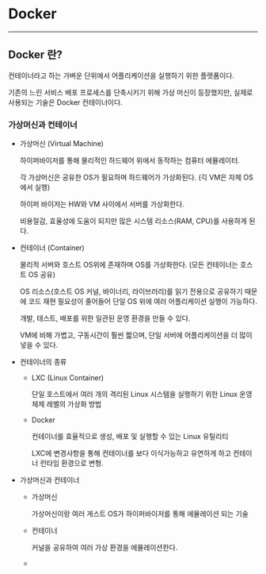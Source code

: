 # Docker

---

## Docker 란?

컨테이너라고 하는 가벼운 단위에서 어플리케이션을 실행하기 위한 플랫폼이다.

기존의 느린 서비스 배포 프로세스를 단축시키기 위해 가상 머신이 등장했지만, 실제로 사용되는 기술은 Docker 컨테이너이다.

### 가상머신과 컨테이너

- 가상머신 (Virtual Machine)

  하이퍼바이저를 통해 물리적인 하드웨어 위에서 동작하는 컴퓨터 에뮬레이터.

  각 가상머신은 공유한 OS가 필요하며 하드웨어가 가상화된다. (긱 VM은 자체 OS에서 실행)

  하이퍼 바이저는 HW와 VM 사이에서 서버를 가상화한다.

  비용절감, 효율성에 도움이 되지만 많은 시스템 리소스(RAM, CPU)를 사용하게 된다.

- 컨테이너 (Container)

  물리적 서버와 호스트 OS위에 존재하며 OS를 가상화한다. (모든 컨테이너는 호스트 OS 공유)

  OS 리소스(호스트 OS 커널, 바이너리, 라이브러리)를 읽기 전용으로 공유하기 때문에 코드 재현 필요성이 줄어들어 단일 OS 위에 여러 어플리케이션 실행이 가능하다.

  개발, 테스트, 배포를 위한 일관된 운영 환경을 만들 수 있다.

  VM에 비해 가볍고, 구동시간이 훨씬 짧으며, 단일 서버에 어플리케이션을 더 많이 넣을 수 있다.

- 컨테이너의 종류

  - LXC (Linux Container)

    단일 호스트에서 여러 개의 격리된 Linux 시스템을 실행하기 위한 Linux 운영 체제 레벨의 가상화 방법

  - Docker

    컨테이너를 효율적으로 생성, 배포 및 실행할 수 있는 Linux 유틸리티

    LXC에 변경사항을 통해 컨테이너를 보다 이식가능하고 유연하게 하고 컨테이너 런타임 환경으로 변형.

- 가상머신과 컨테이너

  - 가상머신

    가상머신이랑 여러 게스트 OS가 하이퍼바이저를 통해 에뮬레이션 되는 기술

  - 컨테이너

    커널을 공유하여 여러 가상 환경을 에뮬레이션한다.

  - 


